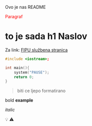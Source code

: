 Ovo je nas README

<p style="color:red">Paragraf</p>

# to je sada h1 Naslov


Za link:
[FIPU službena stranica](https://fipu.unipu.hr/)

```cpp
#include <iostream>;

int main(){
    system("PAUSE");
    return 0;
}

```

> biti ce ljepo formatirano

bold **example**

*italic*

:bulb:
:warning: